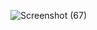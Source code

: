 
![Screenshot (67)](https://user-images.githubusercontent.com/62586380/104105921-bd299f80-52d7-11eb-8cae-813d6cd6058a.png)

